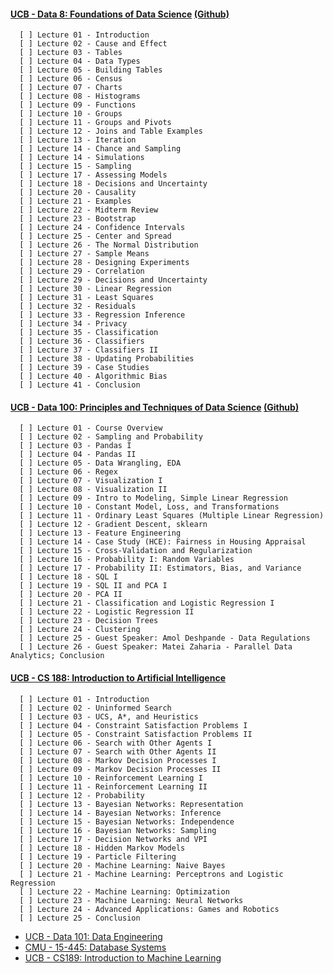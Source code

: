 #### [UCB - Data 8: Foundations of Data Science](http://data8.org/fa21/) [(Github)](https://github.com/orgs/data-8/repositories)

      [ ] Lecture 01 - Introduction                                                                                                           
      [ ] Lecture 02 - Cause and Effect                                                                                                       
      [ ] Lecture 03 - Tables                                                                                                                 
      [ ] Lecture 04 - Data Types                                                                                                             
      [ ] Lecture 05 - Building Tables                                                                                                        
      [ ] Lecture 06 - Census                                                                                                                 
      [ ] Lecture 07 - Charts                                                                                                                 
      [ ] Lecture 08 - Histograms                                                                                                             
      [ ] Lecture 09 - Functions                                                                                                              
      [ ] Lecture 10 - Groups                                                                                                                 
      [ ] Lecture 11 - Groups and Pivots                                                                                                      
      [ ] Lecture 12 - Joins and Table Examples                                                                                               
      [ ] Lecture 13 - Iteration                                                                                                              
      [ ] Lecture 14 - Chance and Sampling                                                                                                    
      [ ] Lecture 14 - Simulations                                                                                                            
      [ ] Lecture 15 - Sampling                                                                                                               
      [ ] Lecture 17 - Assessing Models                                                                                                       
      [ ] Lecture 18 - Decisions and Uncertainty                                                                                              
      [ ] Lecture 20 - Causality                                                                                                              
      [ ] Lecture 21 - Examples                                                                                                               
      [ ] Lecture 22 - Midterm Review                                                                                                         
      [ ] Lecture 23 - Bootstrap                                                                                                              
      [ ] Lecture 24 - Confidence Intervals                                                                                                   
      [ ] Lecture 25 - Center and Spread                                                                                                      
      [ ] Lecture 26 - The Normal Distribution                                                                                                
      [ ] Lecture 27 - Sample Means                                                                                                           
      [ ] Lecture 28 - Designing Experiments                                                                                                  
      [ ] Lecture 29 - Correlation                                                                                                            
      [ ] Lecture 29 - Decisions and Uncertainty                                                                                              
      [ ] Lecture 30 - Linear Regression                                                                                                      
      [ ] Lecture 31 - Least Squares                                                                                                          
      [ ] Lecture 32 - Residuals                                                                                                      
      [ ] Lecture 33 - Regression Inference
      [ ] Lecture 34 - Privacy                                                                                                                
      [ ] Lecture 35 - Classification                                                                                                         
      [ ] Lecture 36 - Classifiers                                                                                                            
      [ ] Lecture 37 - Classifiers II                                                                                                         
      [ ] Lecture 38 - Updating Probabilities                                                                                                 
      [ ] Lecture 39 - Case Studies                                                                                                           
      [ ] Lecture 40 - Algorithmic Bias                                                                                                       
      [ ] Lecture 41 - Conclusion 

#### [UCB - Data 100: Principles and Techniques of Data Science](https://ds100.org/sp22/) [(Github)](https://github.com/orgs/DS-100/repositories)

      [ ] Lecture 01 - Course Overview
      [ ] Lecture 02 - Sampling and Probability 
      [ ] Lecture 03 - Pandas I
      [ ] Lecture 04 - Pandas II
      [ ] Lecture 05 - Data Wrangling, EDA
      [ ] Lecture 06 - Regex    
      [ ] Lecture 07 - Visualization I 
      [ ] Lecture 08 - Visualization II 
      [ ] Lecture 09 - Intro to Modeling, Simple Linear Regression 
      [ ] Lecture 10 - Constant Model, Loss, and Transformations 
      [ ] Lecture 11 - Ordinary Least Squares (Multiple Linear Regression)
      [ ] Lecture 12 - Gradient Descent, sklearn   
      [ ] Lecture 13 - Feature Engineering
      [ ] Lecture 14 - Case Study (HCE): Fairness in Housing Appraisal  
      [ ] Lecture 15 - Cross-Validation and Regularization 
      [ ] Lecture 16 - Probability I: Random Variables
      [ ] Lecture 17 - Probability II: Estimators, Bias, and Variance 
      [ ] Lecture 18 - SQL I  
      [ ] Lecture 19 - SQL II and PCA I
      [ ] Lecture 20 - PCA II    
      [ ] Lecture 21 - Classification and Logistic Regression I 
      [ ] Lecture 22 - Logistic Regression II  
      [ ] Lecture 23 - Decision Trees  
      [ ] Lecture 24 - Clustering  
      [ ] Lecture 25 - Guest Speaker: Amol Deshpande - Data Regulations
      [ ] Lecture 26 - Guest Speaker: Matei Zaharia - Parallel Data Analytics; Conclusion

#### [UCB - CS 188: Introduction to Artificial Intelligence](https://inst.eecs.berkeley.edu/~cs188/fa21/)

      [ ] Lecture 01 - Introduction                                                                                                            
      [ ] Lecture 02 - Uninformed Search                                                                                                       
      [ ] Lecture 03 - UCS, A*, and Heuristics                                                                                                 
      [ ] Lecture 04 - Constraint Satisfaction Problems I                                                                                      
      [ ] Lecture 05 - Constraint Satisfaction Problems II                                                                                     
      [ ] Lecture 06 - Search with Other Agents I                                                                                              
      [ ] Lecture 07 - Search with Other Agents II                                                                                             
      [ ] Lecture 08 - Markov Decision Processes I                                                                                             
      [ ] Lecture 09 - Markov Decision Processes II                                                                                            
      [ ] Lecture 10 - Reinforcement Learning I                                                                                                
      [ ] Lecture 11 - Reinforcement Learning II                                                                                               
      [ ] Lecture 12 - Probability                                                                                                             
      [ ] Lecture 13 - Bayesian Networks: Representation                                                                                       
      [ ] Lecture 14 - Bayesian Networks: Inference                                                                                            
      [ ] Lecture 15 - Bayesian Networks: Independence                                                                                         
      [ ] Lecture 16 - Bayesian Networks: Sampling                                                                                             
      [ ] Lecture 17 - Decision Networks and VPI                                                                                               
      [ ] Lecture 18 - Hidden Markov Models                                                                                                    
      [ ] Lecture 19 - Particle Filtering                                                                                                      
      [ ] Lecture 20 - Machine Learning: Naive Bayes                                                                                           
      [ ] Lecture 21 - Machine Learning: Perceptrons and Logistic Regression                                                                   
      [ ] Lecture 22 - Machine Learning: Optimization                                                                                          
      [ ] Lecture 23 - Machine Learning: Neural Networks                                                                                      
      [ ] Lecture 24 - Advanced Applications: Games and Robotics                                                                              
      [ ] Lecture 25 - Conclusion


- [UCB - Data 101: Data Engineering](https://data101.org/)
- [CMU - 15-445: Database Systems](https://15445.courses.cs.cmu.edu/fall2022/)
- [UCB - CS189: Introduction to Machine Learning](https://people.eecs.berkeley.edu/~jrs/189/)
